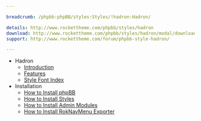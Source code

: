 ```yaml
---

breadcrumb: /phpbb:phpBB/styles:Styles/!hadron:Hadron/

details: http://www.rockettheme.com/phpbb/styles/hadron
download: http://www.rockettheme.com/phpbb/styles/hadron/modal/downloads
support: http://www.rockettheme.com/forum/phpbb-style-hadron/

---
```


* Hadron
	* [Introduction](INDEX.md#introduction)
	* [Features](INDEX.md#features)
    * [Style Font Index](../../../technical_tips/general/font_index.md)
* Installation
	* [How to Install phpBB](../../start/install.md)
	* [How to Install Styles](../../start/styles.md)
	* [How to Install Admin Modules](../../start/styles.md#installing-administrative-modules)
	* [How to Install RokNavMenu Exporter](../../modules/roknavmenu.md)